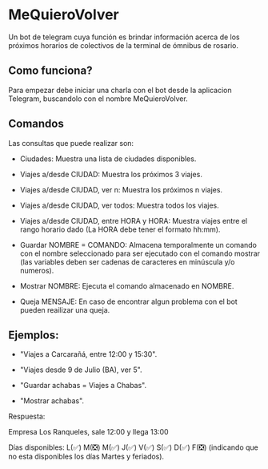 # MeQuieroVolver
Un bot de telegram cuya función es brindar información acerca de los próximos horarios de colectivos de la terminal de ómnibus de rosario.

## Como funciona?
Para empezar debe iniciar una charla con el bot desde la aplicacion Telegram, buscandolo con el nombre MeQuieroVolver.

## Comandos
Las consultas que puede realizar son:

 * Ciudades: Muestra una lista de ciudades disponibles.

 * Viajes a/desde CIUDAD: Muestra los próximos 3 viajes.

 * Viajes a/desde CIUDAD, ver n: Muestra los próximos n viajes.

 * Viajes a/desde CIUDAD, ver todos: Muestra todos los viajes.

 * Viajes a/desde CIUDAD, entre HORA y HORA: Muestra viajes entre el rango horario dado (La HORA debe tener el formato hh:mm).

 * Guardar NOMBRE = COMANDO: Almacena temporalmente un comando con el nombre seleccionado para ser ejecutado con el comando mostrar (las variables deben ser cadenas de caracteres en minúscula y/o numeros).

 * Mostrar NOMBRE: Ejecuta el comando almacenado en NOMBRE.

 * Queja MENSAJE: En caso de encontrar algun problema con el bot pueden reailizar una queja.

## Ejemplos:
 * "Viajes a Carcarañá, entre 12:00 y 15:30".

 * "Viajes desde 9 de Julio (BA), ver 5".

 * "Guardar achabas = Viajes a Chabas".

 * "Mostrar achabas".

Respuesta:

Empresa Los Ranqueles, sale 12:00 y llega 13:00

Días disponibles: L(:white_check_mark:) M(:negative_squared_cross_mark:) M(:white_check_mark:) J(:white_check_mark:) V(:white_check_mark:) S(:white_check_mark:) D(:white_check_mark:) F(:negative_squared_cross_mark:)
(indicando que no esta disponibles los días Martes y feriados). 

